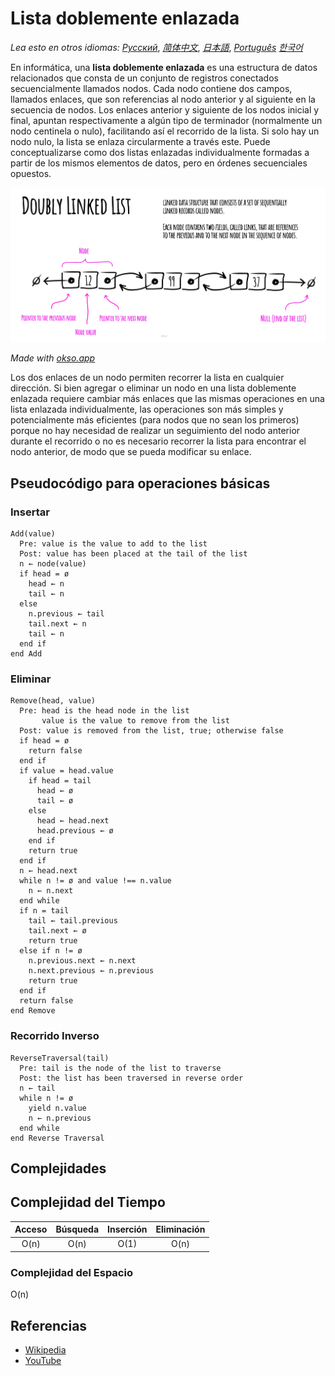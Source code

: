 # Lista doblemente enlazada

_Lea esto en otros idiomas:_
[_Русский_](README.ru-RU.md),
[_简体中文_](README.zh-CN.md),
[_日本語_](README.ja-JP.md),
[_Português_](README.pt-BR.md)
[_한국어_](README.ko-KR.md)

En informática, una **lista doblemente enlazada** es una estructura de datos relacionados que consta de un conjunto de registros conectados secuencialmente llamados nodos. Cada nodo contiene dos campos, llamados enlaces, que son referencias al nodo anterior y al siguiente en la secuencia de nodos. Los enlaces anterior y siguiente de los nodos inicial y final, apuntan respectivamente a algún tipo de terminador (normalmente un nodo centinela o nulo), facilitando así el recorrido de la lista. Si solo hay un nodo nulo, la lista se enlaza circularmente a través este. Puede conceptualizarse como dos listas enlazadas individualmente formadas a partir de los mismos elementos de datos, pero en órdenes secuenciales opuestos.

![Lista doblemente enlazada](./images/doubly-linked-list.jpeg)

_Made with [okso.app](https://okso.app)_

Los dos enlaces de un nodo permiten recorrer la lista en cualquier dirección. Si bien agregar o eliminar un nodo en una lista doblemente enlazada requiere cambiar más enlaces que las mismas operaciones en una lista enlazada individualmente, las operaciones son más simples y potencialmente más eficientes (para nodos que no sean los primeros) porque no hay necesidad de realizar un seguimiento del nodo anterior durante el recorrido o no es necesario recorrer la lista para encontrar el nodo anterior, de modo que se pueda modificar su enlace.

## Pseudocódigo para operaciones básicas

### Insertar

```text
Add(value)
  Pre: value is the value to add to the list
  Post: value has been placed at the tail of the list
  n ← node(value)
  if head = ø
    head ← n
    tail ← n
  else
    n.previous ← tail
    tail.next ← n
    tail ← n
  end if
end Add
```

### Eliminar

```text
Remove(head, value)
  Pre: head is the head node in the list
       value is the value to remove from the list
  Post: value is removed from the list, true; otherwise false
  if head = ø
    return false
  end if
  if value = head.value
    if head = tail
      head ← ø
      tail ← ø
    else
      head ← head.next
      head.previous ← ø
    end if
    return true
  end if
  n ← head.next
  while n != ø and value !== n.value
    n ← n.next
  end while
  if n = tail
    tail ← tail.previous
    tail.next ← ø
    return true
  else if n != ø
    n.previous.next ← n.next
    n.next.previous ← n.previous
    return true
  end if
  return false
end Remove
```

### Recorrido Inverso

```text
ReverseTraversal(tail)
  Pre: tail is the node of the list to traverse
  Post: the list has been traversed in reverse order
  n ← tail
  while n != ø
    yield n.value
    n ← n.previous
  end while
end Reverse Traversal
```

## Complejidades

## Complejidad del Tiempo

| Acceso | Búsqueda | Inserción | Eliminación |
| :----: | :------: | :-------: | :---------: |
|  O(n)  |   O(n)   |   O(1)    |    O(n)     |

### Complejidad del Espacio

O(n)

## Referencias

- [Wikipedia](https://en.wikipedia.org/wiki/Doubly_linked_list)
- [YouTube](https://www.youtube.com/watch?v=JdQeNxWCguQ&t=7s&index=72&list=PLLXdhg_r2hKA7DPDsunoDZ-Z769jWn4R8)
